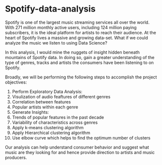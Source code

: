 # Spotify-data-analysis
Spotify is one of the largest music streaming services all over the world. With 271 million monthly active users, including 124 million paying subscribers, it is the ideal platform for artists to reach their audience. 
At the heart of Spotify lives a massive and growing data-set. What if we could analyze the music we listen to using Data Science?

In this analysis, I would mine the nuggets of insight hidden beneath mountains of Spotify data. In doing so, gain a greater understanding of the type of genres, 
tracks and artists the consumers have been listening to on Spotify.

Broadly, we will be performing the following steps to accomplish the project objectives:

1. Perform Exploratory Data Analysis:
2. Visulization of audio feaftures of different genres
3. Correlation between features
4. Popular artists within each genre
5. Generate Insights:
6. Trends of popular features in the past decade
7. Variability of characteristics across genres
8. Apply k-means clustering algorithm
9. Apply Hierarchical clustering algorithm
10. Use elbow curve which helps to find the optimum number of clusters

Our analysis can help understand consumer behavior and suggest what music are they looking for and hence provide direction to artists and music producers.
